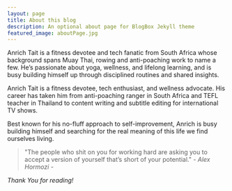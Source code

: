 ```yaml
---
layout: page
title: About this blog
description: An optional about page for BlogBox Jekyll theme
featured_image: aboutPage.jpg
---
```


Anrich Tait is a fitness devotee and tech fanatic from South Africa whose background spans Muay Thai, rowing and anti-poaching work to name a few. He’s passionate about yoga, wellness, and lifelong learning, and is busy building himself up through disciplined routines and shared insights.

Anrich Tait is a fitness devotee, tech enthusiast, and wellness advocate. His career has taken him from anti-poaching ranger in South Africa and TEFL teacher in Thailand to content writing and subtitle editing for international TV shows.

Best known for his no-fluff approach to self-improvement, Anrich is busy building himself and searching for the real meaning of this life we find ourselves living.

> "The people who shit on you for working hard are asking you to accept a version of yourself that’s short of your potential." <cite>- Alex Hormozi -</cite>


*Thank You for reading!*
